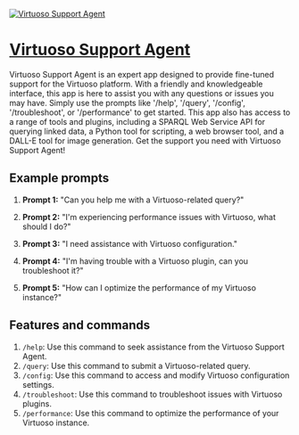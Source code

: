 [![Virtuoso Support Agent](https://files.oaiusercontent.com/file-hxD6R9SJtJCr1lpik0lUdhfL?se=2123-10-18T20%3A28%3A29Z&sp=r&sv=2021-08-06&sr=b&rscc=max-age%3D31536000%2C%20immutable&rscd=attachment%3B%20filename%3D8400c6a3-f1d1-4dcb-bf4b-49310e40a896.png&sig=v0M54/lPEOamev6YHXctmFwhLO6Au%2Bq%2BW2Nr%2BFP/Ajc%3D)](https://chat.openai.com/g/g-uw8dHafe6-virtuoso-support-agent)

# [Virtuoso Support Agent](https://chat.openai.com/g/g-uw8dHafe6-virtuoso-support-agent)

Virtuoso Support Agent is an expert app designed to provide fine-tuned support for the Virtuoso platform. With a friendly and knowledgeable interface, this app is here to assist you with any questions or issues you may have. Simply use the prompts like '/help', '/query', '/config', '/troubleshoot', or '/performance' to get started. This app also has access to a range of tools and plugins, including a SPARQL Web Service API for querying linked data, a Python tool for scripting, a web browser tool, and a DALL-E tool for image generation. Get the support you need with Virtuoso Support Agent!

## Example prompts

1. **Prompt 1:** "Can you help me with a Virtuoso-related query?"

2. **Prompt 2:** "I'm experiencing performance issues with Virtuoso, what should I do?"

3. **Prompt 3:** "I need assistance with Virtuoso configuration."

4. **Prompt 4:** "I'm having trouble with a Virtuoso plugin, can you troubleshoot it?"

5. **Prompt 5:** "How can I optimize the performance of my Virtuoso instance?"

## Features and commands

1. `/help`: Use this command to seek assistance from the Virtuoso Support Agent.
2. `/query`: Use this command to submit a Virtuoso-related query.
3. `/config`: Use this command to access and modify Virtuoso configuration settings.
4. `/troubleshoot`: Use this command to troubleshoot issues with Virtuoso plugins.
5. `/performance`: Use this command to optimize the performance of your Virtuoso instance.